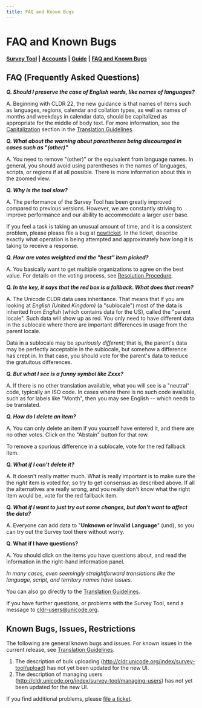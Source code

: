 ```yaml
---
title: FAQ and Known Bugs
---
```


# FAQ and Known Bugs

[**Survey Tool**](http://st.unicode.org/cldr-apps/survey) **\|** [**Accounts**](https://cldr.unicode.org/index/survey-tool/survey-tool-accounts) **\|** [**Guide**](https://cldr.unicode.org/translation/getting-started/guide) **\|** [**FAQ and Known Bugs**](https://cldr.unicode.org/index/survey-tool/faq-and-known-bugs)

## FAQ (Frequently Asked Questions)

***Q. Should I preserve the case of English words, like names of languages?***

A. Beginning with CLDR 22, the new guidance is that names of items such as languages, regions, calendar and collation types, as well as names of months and weekdays in calendar data, should be capitalized as appropriate for the middle of body text. For more information, see the [Capitalization](https://cldr.unicode.org/translation/translation-guide-general/capitalization) section in the [Translation Guidelines](http://cldr.unicode.org/translation/).

***Q. What about the warning about parentheses being discouraged in cases such as "(other)"***

A. You need to remove "(other)" or the equivalent from language names. In general, you should avoid using parentheses in the names of languages, scripts, or regions if at all possible. There is more information about this in the zoomed view.

***Q. Why is the tool slow?***

A. The performance of the Survey Tool has been greatly improved compared to previous versions. However, we are constantly striving to improve performance and our ability to accommodate a larger user base.

If you feel a task is taking an unusual amount of time, and it is a consistent problem, please please file a bug at [newticket](http://unicode.org/cldr/trac/newticket). In the ticket, describe exactly what operation is being attempted and approximately how long it is taking to receive a response.

***Q. How are votes weighted and the "best" item picked?***

A. You basically want to get multiple organizations to agree on the best value. For details on the voting process, see [Resolution Procedure](https://cldr.unicode.org/index/process).

***Q. In the key, it says that the red box is a fallback. What does that mean?***

A. The Unicode CLDR data uses inheritance. That means that if you are looking at *English (United Kingdom)* (a "sublocale") most of the data is inherited from *English* (which contains data for the US), called the "parent locale". Such data will show up as red. You only need to have different data in the sublocale where there are important differences in usage from the parent locale.

Data in a sublocale may be *spuriously different*; that is, the parent's data may be perfectly acceptable in the sublocale, but somehow a difference has crept in. In that case, you should vote for the parent's data to reduce the gratuitous differences.

***Q. But what I see is a funny symbol like Zxxx?***

A. If there is no other translation available, what you will see is a "neutral" code, typically an ISO code. In cases where there is no such code available, such as for labels like "Month", then you may see English \-\- which needs to be translated.

***Q. How do I delete an item?***

A. You can only delete an item if you yourself have entered it, and there are no other votes. Click on the "Abstain" button for that row.

To remove a spurious difference in a sublocale, vote for the red fallback item.

***Q. What if I can't delete it?***

A. It doesn't really matter much. What is really important is to make sure the the *right* item is voted for; so try to get consensus as described above. If all the alternatives are really wrong, and you really don't know what the right item would be, vote for the red fallback item.

***Q. What if I want to just try out some changes, but don't want to affect the data?***

A. Everyone can add data to "**Unknown or Invalid Language**" (und), so you can try out the Survey tool there without worry.

**Q. What if I have questions?**

A. You should click on the items you have questions about, and read the information in the right\-hand information panel.

*In many cases, even seemingly straightforward translations like the language, script, and territory names have issues.*

You can also go directly to the [Translation Guidelines](https://cldr.unicode.org/translation).

If you have further questions, or problems with the Survey Tool, send a message to [cldr\-users@unicode.org](mailto:cldr-users@unicode.org).

## Known Bugs, Issues, Restrictions

The following are general known bugs and issues. For known issues in the current release, see [Translation Guidelines](https://cldr.unicode.org/translation).

1. The description of bulk uploading (http://cldr.unicode.org/index/survey-tool/upload) has not yet been updated for the new UI.
2. The description of managing users (http://cldr.unicode.org/index/survey-tool/managing-users) has not yet been updated for the new UI.

If you find additional problems, please [file a ticket](http://unicode.org/cldr/trac/newticket).

